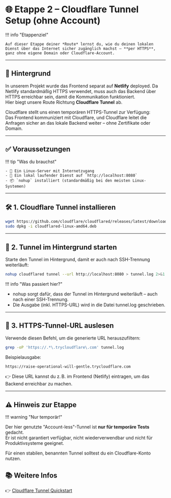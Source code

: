 # 🌐 Etappe 2 – Cloudflare Tunnel Setup (ohne Account)

!!! info "Etappenziel"

    Auf dieser Etappe deiner *Route* lernst du, wie du deinen lokalen Dienst über das Internet sicher zugänglich machst – **per HTTPS**, ganz ohne eigene Domain oder Cloudflare-Account.

---

## 🚧 Hintergrund

In unserem Projekt wurde das Frontend separat auf **Netlify** deployed. Da Netlify standardmäßig HTTPS verwendet, muss auch das Backend über HTTPS erreichbar sein, damit die Kommunikation funktioniert.  
Hier biegt unsere Route Richtung **Cloudflare Tunnel** ab.

Cloudflare stellt uns einen temporären HTTPS-Tunnel zur Verfügung:  
Das Frontend kommuniziert mit Cloudflare, und Cloudflare leitet die Anfragen sicher an das lokale Backend weiter – ohne Zertifikate oder Domain.

---

## ✅ Voraussetzungen

!!! tip "Was du brauchst"

    - 🐧 Ein Linux-Server mit Internetzugang
    - 🔁 Ein lokal laufender Dienst auf `http://localhost:8080`
    - 📦 `nohup` installiert (standardmäßig bei den meisten Linux-Systemen)

---

## 🛠️ 1. Cloudflare Tunnel installieren

```bash
wget https://github.com/cloudflare/cloudflared/releases/latest/download/cloudflared-linux-amd64.deb
sudo dpkg -i cloudflared-linux-amd64.deb
```

---

## 🚀 2. Tunnel im Hintergrund starten

Starte den Tunnel im Hintergrund, damit er auch nach SSH-Trennung weiterläuft:

```bash
nohup cloudflared tunnel --url http://localhost:8080 > tunnel.log 2>&1 &
```

!!! info "Was passiert hier?"

- nohup sorgt dafür, dass der Tunnel im Hintergrund weiterläuft – auch nach einer SSH-Trennung.
- Die Ausgabe (inkl. HTTPS-URL) wird in die Datei tunnel.log geschrieben.
---

## 🔎 3. HTTPS-Tunnel-URL auslesen

Verwende diesen Befehl, um die generierte URL herauszufiltern:

```bash
grep -oP 'https://.*\.trycloudflare\.com' tunnel.log
```

Beispielausgabe:

```bash
https://raise-operational-will-gentle.trycloudflare.com
```

👉 Diese URL kannst du z. B. im Frontend (Netlify) eintragen, um das Backend erreichbar zu machen.

---

## ⚠️ Hinweis zur Etappe

!!! warning "Nur temporär!"

Der hier genutzte "Account-less"-Tunnel ist **nur für temporäre Tests** gedacht.  
Er ist nicht garantiert verfügbar, nicht wiederverwendbar und nicht für Produktivsysteme geeignet.

Für einen stabilen, benannten Tunnel solltest du ein Cloudflare-Konto nutzen.

## 📚 Weitere Infos 
👉 [Cloudflare Tunnel Quickstart](https://developers.cloudflare.com/cloudflare-one/connections/connect-apps/)
